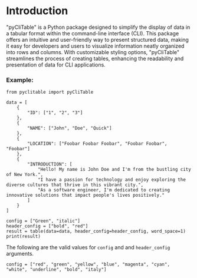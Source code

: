 # Introduction

"pyCliTable" is a Python package designed to simplify the display of data in a tabular format within the command-line interface (CLI). This package offers an intuitive and user-friendly way to present structured data, making it easy for developers and users to visualize information neatly organized into rows and columns. With customizable styling options, "pyCliTable" streamlines the process of creating tables, enhancing the readability and presentation of data for CLI applications.

### Example:
```
from pyclitable import pyCliTable

data = [
    {
        "ID": ["1", "2", "3"]
    },
    {
        "NAME": ["John", "Doe", "Quick"]
    },
    {
        "LOCATION": ["Foobar Foobar Foobar", "Foobar Foobar", "Foobar"]
    },
    {
        "INTRODUCTION": [
            "Hello! My name is John Doe and I'm from the bustling city of New York.",
            "I have a passion for technology and enjoy exploring the diverse cultures that thrive in this vibrant city.",
            "As a software engineer, I'm dedicated to creating innovative solutions that impact people's lives positively."
        ]
    }
]

config = ["Green", "italic"]
header_config = ["bold", "red"]
result = table(data=data, header_config=header_config, word_space=1)
print(result)
```

The following are the valid values for `config` and and `header_config` arguments.
```
config = ["red", "green", "yellow", "blue", "magenta", "cyan", "white", "underline", "bold", "italy"]
```